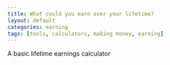 ```yaml
---
title: What could you earn over your lifetime?
layout: default
categories: earning
tags: [tools, calculators, making money, earning]
---
```

A basic lifetime earnings calculator
